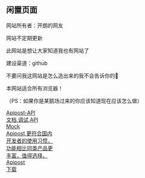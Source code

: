 ## 闲置页面

网站所有者：开朗的网友

网站不定期更新

此网站是想让大家知道我也有网站了

建设渠道：github

不要问我这网站是怎么造出来的我不会告诉你的🙂

本网站适合所有浏览器！

（PS：如果你是某鹅场过来的你应该知道现在应该怎么做）

<div class="ns-d3br6-e-1 column-container skyscraper-board flex-filler" x-ns-d3br6-e="1" x-overflow-forbidden="xy" x-score="62"><div class="ns-d3br6-e-2 column-container background flex-filler" x-ns-d3br6-e="2" x-overflow-forbidden="xy"><div class="ns-d3br6-e-3 column-container canvas full-width center-justified" x-ns-d3br6-e="3" x-overflow-forbidden="xy"><div class="ns-d3br6-e-4 title-line1" title="Apipost" x-ns-d3br6-e="4" x-overflow-forbidden="xy"><a class="ns-d3br6-e-5 title-background" data-asoch-targets="ad0,titleClk" dir="auto" href="https://googleads.g.doubleclick.net/aclk?sa=l&amp;ai=CfHqykmT6Yp2PJvStngXll5YYqMvJymvP_92hjRC7ks2GARABILfIlAJgnQGgAaig5cYoyAEBqQK1P2681NSDPqgDAcgDywSqBJ4CT9AhWpS5cX5y5aYxWqYpUhZDdSjaohmlb8U500f2bP6y0mcjEOrrDGPZtgReyD87KMPra2mX5BKkcOR7ynzEDnPb5OHWJbZOafIvNh3P9HmE5lP4e75O4JYbjVK2y4abgMeq2TH3ZFgIrXvAtg5XClIsSKJw5__ko65hqqkLTSYb5g1jlFtsXz7Y-DDL0KxajTC4hKK1-yB_k8Vn9NET8xZLPvGgAJ1Dupx0nar-nuIgn1vmXzzBUl21os8_aA49YfLP4r6pAN_IrFXw8AO7Dc22ItWSi7K6m_CFtUgwC1NZWg_1at4K-H7W6VUGXrifNgbPW0OQJYrZFe9gdcvJN1YrmjP49lI5A6ssbYzY-kwXN6YUSkI7ss-eS6FgesAE79blnPgDgAeo2LWmA6gHjs4bqAeT2BuoB-6WsQKoB_6esQKoB6SjsQKoB9XJG6gHpr4bqAeaBqgH89EbqAeW2BuoB6qbsQKoB9-fsQLYBwHSCA8IgGEQARgfMgKKAjoCgECxCV6cewXhTHw1gAoBmAsByAsBuAwB2BMM0BUB-BYBgBcB&amp;ae=1&amp;num=1&amp;sig=AOD64_0znTN0t-t-0ScZwr1zl-kzBx1O2A&amp;client=ca-pub-1076724771190722&amp;nb=0&amp;adurl=https://www.apipost.cn/%3Futm_source%3D10042%26gclid%3DEAIaIQobChMInaD5iJPJ-QIV9JanCh3liwUDEAEYASAAEgL6ifD_BwE" target="_blank" x-ns-d3br6-e="5" x-remove="false">Apipost-API<br>文档,调试,API<br>Mock</a></div><div class="ns-d3br6-e-6 body" x-ns-d3br6-e="6" x-overflow-forbidden="xy"><a class="ns-d3br6-e-7" data-asoch-targets="ad0,bodyClk" dir="auto" href="https://googleads.g.doubleclick.net/aclk?sa=l&amp;ai=CfHqykmT6Yp2PJvStngXll5YYqMvJymvP_92hjRC7ks2GARABILfIlAJgnQGgAaig5cYoyAEBqQK1P2681NSDPqgDAcgDywSqBJ4CT9AhWpS5cX5y5aYxWqYpUhZDdSjaohmlb8U500f2bP6y0mcjEOrrDGPZtgReyD87KMPra2mX5BKkcOR7ynzEDnPb5OHWJbZOafIvNh3P9HmE5lP4e75O4JYbjVK2y4abgMeq2TH3ZFgIrXvAtg5XClIsSKJw5__ko65hqqkLTSYb5g1jlFtsXz7Y-DDL0KxajTC4hKK1-yB_k8Vn9NET8xZLPvGgAJ1Dupx0nar-nuIgn1vmXzzBUl21os8_aA49YfLP4r6pAN_IrFXw8AO7Dc22ItWSi7K6m_CFtUgwC1NZWg_1at4K-H7W6VUGXrifNgbPW0OQJYrZFe9gdcvJN1YrmjP49lI5A6ssbYzY-kwXN6YUSkI7ss-eS6FgesAE79blnPgDgAeo2LWmA6gHjs4bqAeT2BuoB-6WsQKoB_6esQKoB6SjsQKoB9XJG6gHpr4bqAeaBqgH89EbqAeW2BuoB6qbsQKoB9-fsQLYBwHSCA8IgGEQARgfMgKKAjoCgECxCV6cewXhTHw1gAoBmAsByAsBuAwB2BMM0BUB-BYBgBcB&amp;ae=1&amp;num=1&amp;sig=AOD64_0znTN0t-t-0ScZwr1zl-kzBx1O2A&amp;client=ca-pub-1076724771190722&amp;nb=7&amp;adurl=https://www.apipost.cn/%3Futm_source%3D10042%26gclid%3DEAIaIQobChMInaD5iJPJ-QIV9JanCh3liwUDEAEYASAAEgL6ifD_BwE" target="_blank" x-ns-d3br6-e="7">Apipost,更符合国内<br>开发者的使用习惯，<br>功能相比同类产品更<br>丰富，值得选择。</a></div><div class="ns-d3br6-e-8 url" title="Apipost" x-ns-d3br6-e="8" x-overflow-forbidden="xy"><a class="ns-d3br6-e-9" data-asoch-targets="ad0,urlClk" dir="auto" href="https://googleads.g.doubleclick.net/aclk?sa=l&amp;ai=CfHqykmT6Yp2PJvStngXll5YYqMvJymvP_92hjRC7ks2GARABILfIlAJgnQGgAaig5cYoyAEBqQK1P2681NSDPqgDAcgDywSqBJ4CT9AhWpS5cX5y5aYxWqYpUhZDdSjaohmlb8U500f2bP6y0mcjEOrrDGPZtgReyD87KMPra2mX5BKkcOR7ynzEDnPb5OHWJbZOafIvNh3P9HmE5lP4e75O4JYbjVK2y4abgMeq2TH3ZFgIrXvAtg5XClIsSKJw5__ko65hqqkLTSYb5g1jlFtsXz7Y-DDL0KxajTC4hKK1-yB_k8Vn9NET8xZLPvGgAJ1Dupx0nar-nuIgn1vmXzzBUl21os8_aA49YfLP4r6pAN_IrFXw8AO7Dc22ItWSi7K6m_CFtUgwC1NZWg_1at4K-H7W6VUGXrifNgbPW0OQJYrZFe9gdcvJN1YrmjP49lI5A6ssbYzY-kwXN6YUSkI7ss-eS6FgesAE79blnPgDgAeo2LWmA6gHjs4bqAeT2BuoB-6WsQKoB_6esQKoB6SjsQKoB9XJG6gHpr4bqAeaBqgH89EbqAeW2BuoB6qbsQKoB9-fsQLYBwHSCA8IgGEQARgfMgKKAjoCgECxCV6cewXhTHw1gAoBmAsByAsBuAwB2BMM0BUB-BYBgBcB&amp;ae=1&amp;num=1&amp;sig=AOD64_0znTN0t-t-0ScZwr1zl-kzBx1O2A&amp;client=ca-pub-1076724771190722&amp;nb=1&amp;adurl=https://www.apipost.cn/%3Futm_source%3D10042%26gclid%3DEAIaIQobChMInaD5iJPJ-QIV9JanCh3liwUDEAEYASAAEgL6ifD_BwE" target="_blank" x-ns-d3br6-e="9">Apipost</a></div></div><div class="ns-d3br6-e-10 column-container" x-ns-d3br6-e="10" x-overflow-forbidden="xy"><div class="ns-d3br6-e-11" x-ns-d3br6-e="11" x-overflow-forbidden="xy" x-remove="false"><a class="ns-d3br6-e-12 cta-outer cta-outer-animated common-animation-pattern" data-asoch-targets="ad0,btnClk" href="https://googleads.g.doubleclick.net/aclk?sa=l&amp;ai=CfHqykmT6Yp2PJvStngXll5YYqMvJymvP_92hjRC7ks2GARABILfIlAJgnQGgAaig5cYoyAEBqQK1P2681NSDPqgDAcgDywSqBJ4CT9AhWpS5cX5y5aYxWqYpUhZDdSjaohmlb8U500f2bP6y0mcjEOrrDGPZtgReyD87KMPra2mX5BKkcOR7ynzEDnPb5OHWJbZOafIvNh3P9HmE5lP4e75O4JYbjVK2y4abgMeq2TH3ZFgIrXvAtg5XClIsSKJw5__ko65hqqkLTSYb5g1jlFtsXz7Y-DDL0KxajTC4hKK1-yB_k8Vn9NET8xZLPvGgAJ1Dupx0nar-nuIgn1vmXzzBUl21os8_aA49YfLP4r6pAN_IrFXw8AO7Dc22ItWSi7K6m_CFtUgwC1NZWg_1at4K-H7W6VUGXrifNgbPW0OQJYrZFe9gdcvJN1YrmjP49lI5A6ssbYzY-kwXN6YUSkI7ss-eS6FgesAE79blnPgDgAeo2LWmA6gHjs4bqAeT2BuoB-6WsQKoB_6esQKoB6SjsQKoB9XJG6gHpr4bqAeaBqgH89EbqAeW2BuoB6qbsQKoB9-fsQLYBwHSCA8IgGEQARgfMgKKAjoCgECxCV6cewXhTHw1gAoBmAsByAsBuAwB2BMM0BUB-BYBgBcB&amp;ae=1&amp;num=1&amp;sig=AOD64_0znTN0t-t-0ScZwr1zl-kzBx1O2A&amp;client=ca-pub-1076724771190722&amp;nb=8&amp;adurl=https://www.apipost.cn/%3Futm_source%3D10042%26gclid%3DEAIaIQobChMInaD5iJPJ-QIV9JanCh3liwUDEAEYASAAEgL6ifD_BwE" target="_blank" title="Apipost" x-ns-d3br6-e="12" x-overflow-forbidden="xy"><div class="ns-d3br6-e-13 cta-background-wrapper" x-ns-d3br6-e="13"><div class="ns-d3br6-e-14 cta-background cta-background-animated common-animation-pattern" x-ns-d3br6-e="14" x-overflow-forbidden="xy"></div></div><div class="ns-d3br6-e-15 cta-button animated" x-ns-d3br6-e="15" x-overflow-forbidden="xy"><div class="ns-d3br6-e-16 cta-text animated cta-text-animated common-animation-pattern" x-ns-d3br6-e="16" x-overflow-forbidden="xy"><span class="ns-d3br6-e-17" dir="auto" x-ns-d3br6-e="17" x-score="1">下载</span></div></div></a></div></div></div></div>
